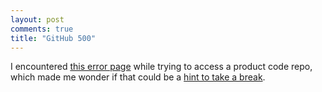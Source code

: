 ```yaml
---
layout: post
comments: true
title: "GitHub 500"
---
```


I encountered <a href="../create/github500/error.html">this error page</a> while trying to access a product code repo, which made me wonder if that could be a <a href="../create/github500/break.html">hint to take a break</a>.

